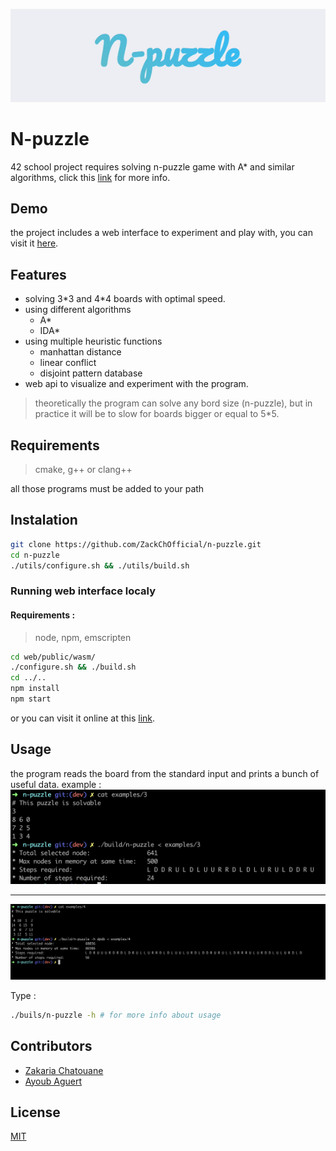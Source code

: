  <div align="center">  
 
 ![](.github/n-puzzle1.gif)
</div>

# N-puzzle

42 school project requires solving n-puzzle game with A* and similar algorithms, click this [link](https://cdn.intra.42.fr/pdf/pdf/17244/en.subject.pdf) for more info.

## Demo
the project includes a web interface to experiment and play with, you can visit it [here](https://n-puzzle-project.netlify.app/).



## Features
* solving 3\*3 and 4\*4 boards with optimal speed.
* using different algorithms
    * A*
    * IDA*
* using multiple heuristic functions
    * manhattan distance
    * linear conflict
    * disjoint pattern database
* web api to visualize and experiment with the program.

> theoretically the program can solve any bord size (n-puzzle), but in practice it will be to slow for boards bigger or equal to 5*5.

## Requirements
> cmake, g++ or clang++

all those programs must be added to your path

## Instalation
```bash
git clone https://github.com/ZackChOfficial/n-puzzle.git
cd n-puzzle
./utils/configure.sh && ./utils/build.sh
```

### Running web interface localy
#### Requirements :
> node, npm, emscripten

```bash
cd web/public/wasm/
./configure.sh && ./build.sh 
cd ../..
npm install
npm start
```

or you can visit it online at this [link](https://n-puzzle-project.netlify.app/).

## Usage

the program reads the board from the standard input and prints a bunch of useful data.
example :
![](.github/example1.png)

---

![](.github/example2.png)


Type :
```bash
./buils/n-puzzle -h # for more info about usage
```

## Contributors
* [Zakaria Chatouane](https://github.com/ZackChOfficial)
* [Ayoub Aguert](https://github.com/ayoubyt/)

## License
[MIT](https://choosealicense.com/licenses/mit/)
